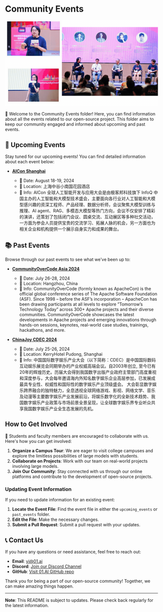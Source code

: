 # Community Events


<p align="left"> 
  <img src="https://github.com/01-ai/Yi/blob/main/assets/img/events/down.gif?raw=true" alt="Event Highlights" width="600"/> 
</p>


👏 Welcome to the Community Events folder! Here, you can find information about all the events related to our open-source project. This folder aims to keep our community engaged and informed about upcoming and past events.

## 📅 Upcoming Events

Stay tuned for our upcoming events! You can find detailed information about each event below:

- **[AICon Shanghai](https://aicon.infoq.cn/202408/shanghai/)**
  
  - 📅 Date: August 18-19, 2024
  - 📍 Location: 上海中谷小南国花园酒店
  - 📝 Info: AICon 全球人工智能开发与应用大会是由极客邦科技旗下 InfoQ 中国主办的人工智能和大模型技术盛会，主要面向各行业对人工智能和大模型感兴趣的资深工程师、产品经理、数据分析师，会议聚焦大模型训练与推理、AI agent、RAG、多模态大模型等热门方向，会议不仅安排了精彩的演讲，还策划了包括闭门会议、圆桌交流、互动展区等多种社交活动，一方面为参会人员提供宝贵的交流学习、拓展人脉的机会，另一方面也为相关企业和机构提供一个展示自身实力和成果的舞台。

## 📚 Past Events

Browse through our past events to see what we've been up to:

- **[CommunityOverCode Asia 2024](https://asia.communityovercode.org/)**
  - 📅 Date: July 26-28, 2024
  - 📍 Location: Hangzhou, China
  - 📝 Info: CommunityOverCode (formly known as ApacheCon) is the official global conference series of The Apache Software Foundation (ASF). Since 1998 – before the ASF’s incorporation – ApacheCon has been drawing participants at all levels to explore ”Tomorrow’s Technology Today” across 300+ Apache projects and their diverse communities. CommunityOverCode showcases the latest developments in Apache projects and emerging innovations through hands-on sessions, keynotes, real-world case studies, trainings, hackathons, and more.

- **[ChinaJoy CDEC 2024](https://www.chinajoy.net/#/cdecPage/cdecHome?language=Zh&)**
  - 📅 Date: July 25-26, 2024
  - 📍 Location: KerryHotel Pudong, Shanghai
  - 📝 Info: 中国国际数字娱乐产业大会（以下简称：CDEC）是中国国际数码互动娱乐展览会同期举办的产业权威高端会议。自2003年创立, 至今已有20年的辉煌历史。历届大会得到我国数字出版产业政府主管部门高度重视和深度参与，大会每年邀请海内外知名数字娱乐企业高层参加，已发展成最具专业性、权威性和国际性的数字娱乐产业顶级盛会。 大会彰显数字娱乐跨界融合的独特魅力，全息透视全球网络游戏、影视、网络文学、音乐及动漫等主要数字娱乐产业发展前沿，将娱乐数字化的全新技术趋势、我国数字娱乐产业政策与市场前景全景呈现，让全球数字娱乐界专业听众共享我国数字娱乐产业全生态发展的先机。

## How to Get Involved

🎉 Students and faculty members are encouraged to collaborate with us. Here's how you can get involved:

1. **Organize a Campus Tour**: We are eager to visit college campuses and explore the limitless possibilities of large models with students.
2. **Collaborate on Projects**: Work with our team on real-world projects involving large models.
3. **Join Our Community**: Stay connected with us through our online platforms and contribute to the development of open-source projects.
   

### Updating Event Information

If you need to update information for an existing event:

1. **Locate the Event File**: Find the event file in either the `upcoming_events` or `past_events` folder.
2. **Edit the File**: Make the necessary changes.
3. **Submit a Pull Request**: Submit a pull request with your updates.

## 📞 Contact Us

If you have any questions or need assistance, feel free to reach out:

- **Email**: yi@01.ai
- **Discord**: [Join our Discord Channel](https://discord.com/channels/1197807921187270676/1197807921979985925)
- **GitHub**: [ Visit 01.AI GitHub repo](https://github.com/01-ai/Yi)

Thank you for being a part of our open-source community! Together, we can make amazing things happen.

---

**Note**: This README is subject to updates. Please check back regularly for the latest information.




